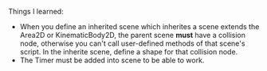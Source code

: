 Things I learned:
  - When you define an inherited scene which inherites a scene extends the Area2D or KinematicBody2D, the parent scene **must** have a collision node, otherwise you can't call user-defined methods of that scene's script. In the inherite scene, define a shape for that collision node.
  - The Timer must be added into scene to be able to work.
